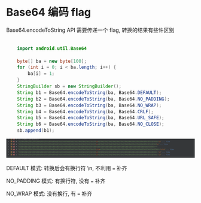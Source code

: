 # Base64 编码 flag 

Base64.encodeToString API 需要传递一个 flag, 转换的结果有些许区别

```java

    import android.util.Base64

    byte[] ba = new byte[100];
    for (int i = 0; i < ba.length; i++) {
        ba[i] = 1;
    }
    StringBuilder sb = new StringBuilder();
    String b1 = Base64.encodeToString(ba, Base64.DEFAULT);
    String b2 = Base64.encodeToString(ba, Base64.NO_PADDING);
    String b3 = Base64.encodeToString(ba, Base64.NO_WRAP);
    String b4 = Base64.encodeToString(ba, Base64.CRLF);
    String b5 = Base64.encodeToString(ba, Base64.URL_SAFE);
    String b6 = Base64.encodeToString(ba, Base64.NO_CLOSE);
    sb.append(b1);

```

![Alt text](img/02-base64-%E6%A8%A1%E5%BC%8F.png)

DEFAULT 模式:  转换后会有换行符 \n, 不利用 `=` 补齐

NO_PADDING 模式: 有换行符, 没有 `=` 补齐

NO_WRAP 模式: 没有换行, 有 `=` 补齐


